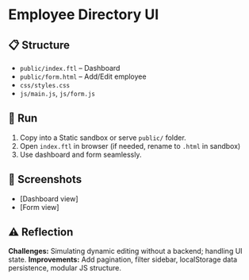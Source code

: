 # Employee Directory UI

## 📋 Structure
- `public/index.ftl` – Dashboard
- `public/form.html` – Add/Edit employee
- `css/styles.css`
- `js/main.js`, `js/form.js`

## 🚀 Run
1. Copy into a Static sandbox or serve `public/` folder.
2. Open `index.ftl` in browser (if needed, rename to `.html` in sandbox)
3. Use dashboard and form seamlessly.

## 🧠 Screenshots
- [Dashboard view]
- [Form view]

## ⚠️ Reflection
**Challenges:** Simulating dynamic editing without a backend; handling UI state.
**Improvements:** Add pagination, filter sidebar, localStorage data persistence, modular JS structure.

